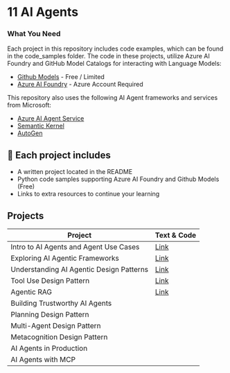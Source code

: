 # 11 AI Agents


### What You Need 

Each project in this repository includes code examples, which can be found in the code_samples folder.
The code in these projects, utilize Azure AI Foundry and GitHub Model Catalogs for interacting with Language Models:

- [Github Models](https://aka.ms/ai-agents-beginners/github-models) - Free / Limited
- [Azure AI Foundry](https://aka.ms/ai-agents-beginners/ai-foundry) - Azure Account Required

This repository also uses the following AI Agent frameworks and services from Microsoft:

- [Azure AI Agent Service](https://aka.ms/ai-agents-beginners/ai-agent-service)
- [Semantic Kernel](https://aka.ms/ai-agents-beginners/semantic-kernel)
- [AutoGen](https://aka.ms/ai-agents/autogen)

## 📂 Each project includes

- A written project located in the README
- Python code samples supporting Azure AI Foundry and Github Models (Free)
- Links to extra resources to continue your learning


## Projects

| **Project**                              | **Text & Code**                                    |
|------------------------------------------|----------------------------------------------------|
| Intro to AI Agents and Agent Use Cases   |[Link](./01%20-%20Intro%20to%20AI%20Agents/README.md)|
| Exploring AI Agentic Frameworks          |[Link](./02%20-%20AI%20Agent%20Frameworks/README.md)|
| Understanding AI Agentic Design Patterns |[Link](./03%20-%20AI%20Agentic%20Design%20Principles/README.md)|
| Tool Use Design Pattern                  |[Link](./04%20-%20Tool%20Use/README.md)|
| Agentic RAG                              |[Link](./05%20-%20Agentic%20RAG/README.md)|
| Building Trustworthy AI Agents           |
| Planning Design Pattern                  |
| Multi-Agent Design Pattern               |
| Metacognition Design Pattern             |
| AI Agents in Production                  |
| AI Agents with MCP                       |
